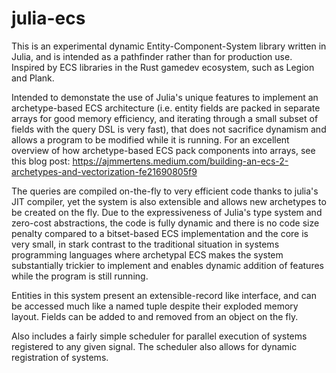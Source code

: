 # julia-ecs

This is an experimental dynamic Entity-Component-System library written in Julia, and is intended as a pathfinder rather than for production use. Inspired by ECS libraries in the Rust gamedev ecosystem, such as Legion and Plank.

Intended to demonstate the use of Julia's unique features to implement an archetype-based ECS architecture 
(i.e. entity fields are packed in separate arrays for good memory efficiency, and iterating through a small subset of fields with the query DSL is very fast), that does not sacrifice dynamism and allows a program to be modified while it is running. For an excellent overview of how archetype-based ECS pack components into arrays, see this blog post: https://ajmmertens.medium.com/building-an-ecs-2-archetypes-and-vectorization-fe21690805f9

The queries are compiled on-the-fly to very efficient code thanks to julia's JIT compiler, yet the system is also extensible and allows new archetypes to be created on the fly.
Due to the expressiveness of Julia's type system and zero-cost abstractions, the code is fully dynamic and there is no code size penalty compared to a bitset-based ECS implementation and the core is very small, 
in stark contrast to the traditional situation in systems programming languages where archetypal ECS makes the system substantially trickier to implement and enables dynamic addition
of features while the program is still running. 

Entities in this system present an extensible-record like interface, and can be accessed much like a named tuple despite their exploded memory layout. 
Fields can be added to and removed from an object on the fly.

Also includes a fairly simple scheduler for parallel execution of systems registered to any given signal. The scheduler also allows for dynamic registration of systems.

